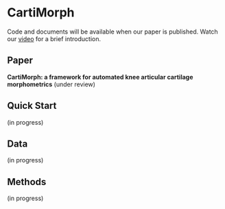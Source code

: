 # CartiMorph

Code and documents will be available when our paper is published. Watch our [video](https://www.youtube.com/watch?v=p3b_UWN63bo&list=PLhxxO44GqCRB9JvR9hqdeWP1t7XAfx_9r&index=1) for a brief introduction.

## Paper

**CartiMorph: a framework for automated knee articular cartilage morphometrics** (under review)

## Quick Start

(in progress)

## Data

(in progress)

## Methods

(in progress)
